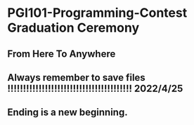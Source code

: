 # PGI101-Programming-Contest Graduation Ceremony
## From Here To Anywhere

## Always remember to save files !!!!!!!!!!!!!!!!!!!!!!!!!!!!!!!!!!!!!!!! 2022/4/25

## Ending is a new beginning.
